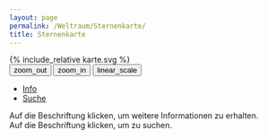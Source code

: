 ```yaml
---
layout: page
permalink: /Weltraum/Sternenkarte/
title: Sternenkarte
---
```


<div class="row">
  <div class="col-md-9 overflow-auto" id="kartenpanel">
    <div id="karte">
      {% include_relative karte.svg %}
    </div>
  </div>
  <div class="col-md-3" id="infopanel">
    <div class="toolbar mb-2">
      <div class="btn-group">
        <button class="btn mi btn-yellow" id="zoomOutBtn" title="Verkleinern">zoom_out</button>
        <button class="btn mi btn-yellow" id="zoomInBtn" title="Vergrößern">zoom_in</button>
        <button class="btn mi btn-yellow" id="measureBtn" title="Messen">linear_scale</button>
      </div>
      <div class="btn-group">
        <div id="distance" class="ms-2"></div>
      </div>
    </div>
    <div class="card">
      <div class="card-header pb-0 bg-yellow">
        <ul class="nav nav-tabs border-bottom-0">
          <li class="nav-item">
            <a class="nav-link link-dark active" href="#info-tab" data-bs-toggle="tab">Info</a>
          </li>
          <li class="nav-item">
            <a class="nav-link link-dark" href="#search-tab" data-bs-toggle="tab">Suche</a>
          </li>
        </ul>
      </div>
      <div class="card-body">
        <div class="tab-content">
          <div class="tab-pane active show" id="info-tab">
            Auf die Beschriftung klicken, um weitere Informationen zu erhalten.
          </div>
          <div class="tab-pane" id="search-tab">
            Auf die Beschriftung klicken, um zu suchen.
          </div>
        </div>
      </div>
    </div>
  </div>
</div>

<script type="text/javascript" src="/Weltraum/Sternenkarte/karte.js"></script>
<script type="text/javascript" src="/Weltraum/Sternenkarte/sternenkarte.js"></script>
